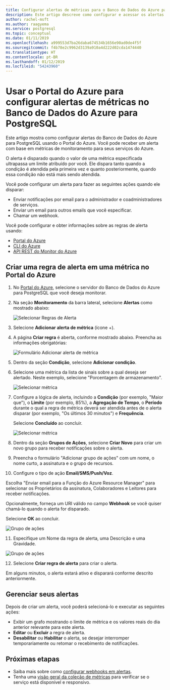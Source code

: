 ```yaml
---
title: Configurar alertas de métricas para o Banco de Dados do Azure para PostgreSQL no Portal do Azure
description: Este artigo descreve como configurar e acessar os alertas de métricas para o Banco de Dados do Azure para PostgreSQL usando o Portal do Azure.
author: rachel-msft
ms.author: raagyema
ms.service: postgresql
ms.topic: conceptual
ms.date: 01/11/2019
ms.openlocfilehash: a999553d7ba26daba674534b1656e90ad0de4f5f
ms.sourcegitcommit: f4b78e2c9962d3139a910a4d222d02cda1474440
ms.translationtype: HT
ms.contentlocale: pt-BR
ms.lasthandoff: 01/12/2019
ms.locfileid: "54243960"
---
```

# <a name="use-the-azure-portal-to-set-up-alerts-on-metrics-for-azure-database-for-postgresql"></a>Usar o Portal do Azure para configurar alertas de métricas no Banco de Dados do Azure para PostgreSQL 

Este artigo mostra como configurar alertas do Banco de Dados do Azure para PostgreSQL usando o Portal do Azure. Você pode receber um alerta com base em métricas de monitoramento para seus serviços do Azure.

O alerta é disparado quando o valor de uma métrica especificada ultrapassa um limite atribuído por você. Ele dispara tanto quando a condição é atendida pela primeira vez e quanto posteriormente, quando essa condição não está mais sendo atendida. 

Você pode configurar um alerta para fazer as seguintes ações quando ele disparar:
* Enviar notificações por email para o administrador e coadministradores de serviços.
* Enviar um email para outros emails que você especificar.
* Chamar um webhook.

Você pode configurar e obter informações sobre as regras de alerta usando:
* [Portal do Azure](../azure-monitor/platform/alerts-metric.md#create-with-azure-portal)
* [CLI do Azure](../azure-monitor/platform/alerts-metric.md#with-azure-cli)
* [API REST do Monitor do Azure](https://docs.microsoft.com/rest/api/monitor/metricalerts)

## <a name="create-an-alert-rule-on-a-metric-from-the-azure-portal"></a>Criar uma regra de alerta em uma métrica no Portal do Azure
1. No [Portal do Azure](https://portal.azure.com/), selecione o servidor do Banco de Dados do Azure para PostgreSQL que você deseja monitorar.

2. Na seção **Monitoramento** da barra lateral, selecione **Alertas** como mostrado abaixo:

   ![Selecionar Regras de Alerta](./media/howto-alert-on-metric/2-alert-rules.png)

3. Selecione **Adicionar alerta de métrica** (ícone +).

4. A página **Criar regra** é aberta, conforme mostrado abaixo. Preencha as informações obrigatórias:

   ![Formulário Adicionar alerta de métrica](./media/howto-alert-on-metric/4-add-rule-form.png)

5. Dentro da seção **Condição**, selecione **Adicionar condição**.

6. Selecione uma métrica da lista de sinais sobre a qual deseja ser alertado. Neste exemplo, selecione "Porcentagem de armazenamento".
   
   ![Selecionar métrica](./media/howto-alert-on-metric/6-configure-signal-logic.png)

7. Configure a lógica de alerta, incluindo a **Condição** (por exemplo, "Maior que"), o **Limite** (por exemplo, 85%), a **Agregação de Tempo**, o **Período** durante o qual a regra de métrica deverá ser atendida antes de o alerta disparar (por exemplo, "Os últimos 30 minutos") e **Frequência**.
   
   Selecione **Concluído** ao concluir.

   ![Selecionar métrica](./media/howto-alert-on-metric/7-set-threshold-time.png)

8. Dentro da seção **Grupos de Ações**, selecione **Criar Novo** para criar um novo grupo para receber notificações sobre o alerta.

9. Preencha o formulário "Adicionar grupo de ações" com um nome, o nome curto, a assinatura e o grupo de recursos.

10. Configure o tipo de ação **Email/SMS/Push/Voz**.
    
   Escolha "Enviar email para a Função do Azure Resource Manager" para selecionar os Proprietários da assinatura, Colaboradores e Leitores para receber notificações.
   
   Opcionalmente, forneça um URI válido no campo **Webhook** se você quiser chamá-lo quando o alerta for disparado.

   Selecione **OK** ao concluir.

   ![Grupo de ações](./media/howto-alert-on-metric/10-action-group-type.png)

11. Especifique um Nome da regra de alerta, uma Descrição e uma Gravidade.

   ![Grupo de ações](./media/howto-alert-on-metric/11-name-description-severity.png) 

12. Selecione **Criar regra de alerta** para criar o alerta.

   Em alguns minutos, o alerta estará ativo e disparará conforme descrito anteriormente.

## <a name="manage-your-alerts"></a>Gerenciar seus alertas
Depois de criar um alerta, você poderá selecioná-lo e executar as seguintes ações:

* Exibir um grafo mostrando o limite de métrica e os valores reais do dia anterior relevante para este alerta.
* **Editar** ou **Excluir** a regra de alerta.
* **Desabilitar** ou **Habilitar** o alerta, se desejar interromper temporariamente ou retomar o recebimento de notificações.

## <a name="next-steps"></a>Próximas etapas
* Saiba mais sobre como [configurar webhooks em alertas](../azure-monitor/platform/alerts-webhooks.md).
* Tenha uma [visão geral da coleção de métricas](../monitoring-and-diagnostics/insights-how-to-customize-monitoring.md) para verificar se o serviço está disponível e responsivo.
